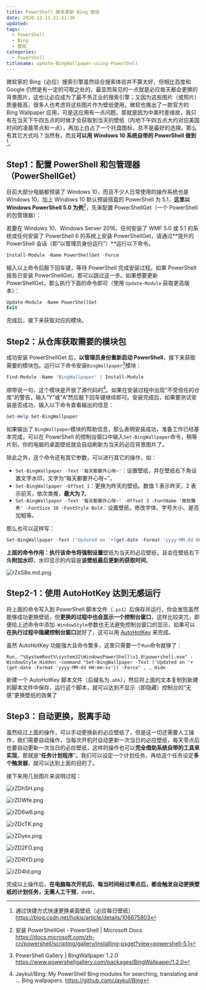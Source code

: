 ```yaml
---
title: PowerShell 脚本更新 Bing 壁纸
date: 2020-12-11 21:51:36
updated: 
tags: 
  - PowerShell
  - Bing
  - 壁纸
categories:
  - PowerShell
titlename: update-BingWallpaper-using-PowerShell
---
```

微软家的 Bing（必应）搜索引擎虽然综合搜索体验并不算太好，但相比百度和 Google 仍然是有一定的可取之处的，最显而易见的一点就是必应每天都会更换的背景图片，这也让必应成为了最不务正业的搜索引擎；又因为这些图片（或照片）质量极高，很多人也考虑将这些图片作为壁纸使用，微软也推出了一款官方的 Bing Wallpaper 应用，可是这应用有一点问题，那就是因为中美时差缘故，我只有在当天下午四五点的时候才会获取到当天的壁纸（内地下午四五点大约对应美国时间的凌晨零点和一点），再加上白占了一个托盘图标，总不是最好的选择。那么有其它方式吗？当然有，而且**可以用 Windows 10 系统自带的 PowerShell 做到**[^1]。<!-- more -->  

## Step1：配置 PowerShell 和包管理器（PowerShellGet）  

目前大部分电脑都预装了 Windows 10，而且不少人日常使用的操作系统也是 Windows 10，加上 Windows 10 默认预装搭载的 PowerShell 为 5.1，**这里以 Windows PowerShell 5.0 为例**[^2]，先来配置 PowerShellGet（一个 PowerShell 的包管理器）：  

若要在 Windows 10、Windows Server 2016、任何安装了 WMF 5.0 或 5.1 的系统或任何安装了 PowerShell 6 的系统上安装 PowerShellGet，请通过**提升的 PowerShell 会话（即“以管理员身份运行”）**运行以下命令。  

```powershell
Install-Module -Name PowerShellGet -Force
```

输入以上命令后敲下回车键，等待 PowerShell 完成安装过程。如果 PowerShell 报告已安装 PowerShellGet，那可以跳过这一步。如果想要更新 PowerShellGet，那么执行下面的命令即可（使用 `Update-Module` 获取更高版本）：  

```powershell
Update-Module -Name PowerShellGet
Exit
```

完成后，接下来获取对应的模块。  

## Step2：从仓库获取需要的模块包  

成功安装 PowerShellGet 后，**以管理员身份重新启动 PowerShell**，接下来获取需要的模块包。运行以下命令安装`BingWallpaper`[^4]模块：  

```powershell
Find-Module -Name 'BingWallpaper' | Install-Module
```

顺带说一句，这个模块是开放了源代码的[^3]。如果在安装过程中出现“不受信任的仓库”的警告，输入“Y”或“A”然后敲下回车键继续即可。安装完成后，如果要测试安装是否成功，输入以下命令查看输出的信息：  

```powershell
Get-Help Set-BingWallpaper
```

如果输出了 `BingWallpaper`模块的帮助信息，那么表明安装成功，准备工作已经基本完成，可以在 PowerShell 的控制台窗口中输入`Set-BingWallpaper`命令，稍等片刻，你的电脑的桌面壁纸就会自动刷新为当天的必应背景图片了。  

除此之外，这个命令还有其它参数，可以进行其它的操作，如：

- `Set-BingWallpaper -Text '每天都要开心呀~'`：设置壁纸，并在壁纸右下角设置文字水印，文字为“每天都要开心呀~”。  
- `Set-BingWallpaper -Offset 1`：更换为昨天的壁纸。数值 1 表示昨天，2 表示前天，依次类推，**最大为 7**。  
- `Set-BingWallpaper -Text '每天都要开心呀~' -Offset 3 -FontName '微软雅黑' -FontSize 30 -FontStyle Bold`：设置壁纸，修改字体、字号大小、是否加粗等。

那么也可以这样写：  

```powershell
Set-BingWallpaper -Text ('Updated on '+(get-date -Format 'yyyy-MM-dd HH:mm:ss')) -Force
```

**上面的命令作用：**执行该命令将**强制设置**壁纸为当天的必应壁纸，且会在壁纸右下角**附加水印**，水印显示的内容是**该壁纸最后更新的获取时间**。  

![rZsS8e.md.png](https://s3.ax1x.com/2020/12/12/rZsS8e.md.png)  

## Step2-1：使用 AutoHotKey 达到无感运行  

将上面的命令写入到 PowerShell 脚本文件（`.ps1`）后保存并运行，你会发现虽然能够成功更换壁纸，但**更换的过程中也会显示一个控制台窗口**，这样比较突兀，即便给上述命令中添加`-WindowStyle`参数也无法避免控制台窗口的显示，如果可以**在执行过程中隐藏控制台窗口**就好了，这可以用 [AutoHotKey](https://www.autohotkey.com/) 来完成。  

虽然 AutoHotKey 功能强大且命令繁多，这里只需要一个`Run`命令就够了：  

```AutoHotKey
Run, "%SystemRoot%\system32\WindowsPowerShell\v1.0\powershell.exe" -WindowStyle Hidden -command "Set-BingWallpaper -Text ('Updated on '+(get-date -Format 'yyyy-MM-dd HH:mm:ss')) -Force" , , Hide
```

新建一个 AutoHotKey 脚本文件（后缀名为`.ahk`），然后将上面的文本复制到新建的脚本文件中保存，运行这个脚本，就可以达到不显示（即隐藏）控制台的“无感”更换壁纸的效果了

## Step3：自动更换，脱离手动  

虽然经过上面的操作，可以手动更换新的必应壁纸了，但是这一切还需要人工操作，我们需要自动操作，当每次开机时自动更新一次当日的必应壁纸，每天零点后也要自动更新一次当日的必应壁纸，这样的操作也可以**完全借助系统自带的工具来实现**，那就是“**任务计划程序**”。我们可以设定一个计划任务，再给这个任务设定**多个触发器**，就可以达到上面的目的了。  

接下来用几张图片来说明过程：

![rZDhSH.png](https://s3.ax1x.com/2020/12/12/rZDhSH.png)  

![rZDWfe.png](https://s3.ax1x.com/2020/12/12/rZDWfe.png)  

![rZD6w6.png](https://s3.ax1x.com/2020/12/12/rZD6w6.png)  

![rZDcTK.png](https://s3.ax1x.com/2020/12/12/rZDcTK.png)  

![rZDyex.png](https://s3.ax1x.com/2020/12/12/rZDyex.png)  

![rZD2FO.png](https://s3.ax1x.com/2020/12/12/rZD2FO.png)  

![rZDRYD.png](https://s3.ax1x.com/2020/12/12/rZDRYD.png)  

![rZD4ld.png](https://s3.ax1x.com/2020/12/12/rZD4ld.png)  

完成以上操作后，**在电脑每次开机后、每当时间经过零点后，都会触发自动更换壁纸的计划任务，无需人工干预**，over。  

[^1]: 通过快捷方式快速更换桌面壁纸（必应每日壁纸） https://blog.csdn.net/hokis/article/details/106675803  

[^2]: 安装 PowerShellGet - PowerShell | Microsoft Docs https://docs.microsoft.com/zh-cn/powershell/scripting/gallery/installing-psget?view=powershell-5.1   

[^3]: Jaykul/Bing: My PowerShell Bing modules for searching, translating and ... Bing wallpapers. https://github.com/Jaykul/Bing   

[^4]: PowerShell Gallery | BingWallpaper 1.2.0 https://www.powershellgallery.com/packages/BingWallpaper/1.2.0   

